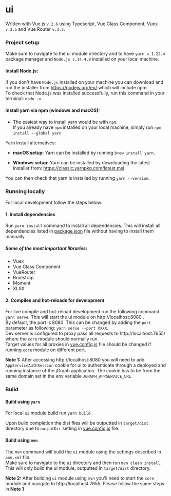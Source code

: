 # ui

Written with Vue.js `v.2.6` using Typescript, Vue Class Component, Vuex `v.3.5` and Vue Router `v.3.3`.

### Project setup

Make sure to navigate to the ui module directory and to have `yarn v.1.22.4` package manager and `Node.js v.14.4.0` installed on your local machine.

#### Install Node.js:

If you don't have `Node.js` installed on your machine you can download and run the installer from https://nodejs.org/en/ which will include npm.  
To check that Node.js was installed successfully, run this command in your terminal: `node -v` .

#### Install yarn via npm (windows and macOS):

- The easiest way to install yarn would be with `npm`.  
  If you already have `npm` installed on your local machine, simply run `npm install --global yarn`.

Yarn install alternatives:

- **macOS setup:**
  Yarn can be installed by running `brew install yarn`.

- **Windows setup:**
  Yarn can be installed by downloading the latest installer from: https://classic.yarnpkg.com/latest.msi

You can then check that yarn is installed by running `yarn --version`.

### Running locally

For local development follow the steps below:

#### 1. Install dependencies

Run `yarn install` command to install all dependencies. This will install all dependencies listed in [package.json](package.json) file without having to install them manually.

##### Some of the most important libraries:

- Vuex
- Vue Class Component
- VueRouter
- Bootstrap
- Moment
- XLSX

#### 2. Compiles and hot-reloads for development

For live compile and hot-reload development run the following command `yarn serve`. This will start the ui module on http://localhost:8080 .  
By default, the port is 8080. This can be changed by adding the `port` parameter as following: `yarn serve --port XXXX`.  
Dev server is configured to proxy pass all requests to http://localhost:7655/ where the `core` module should normally run.  
Target values for all proxies in [vue.config.js](vue.config.js) file should be changed if running `core` module on different port.

**Note 1:** After accessing http://localhost:8080 you will need to add `AppServiceAuthSession` cookie for ui to authenticate through a deployed and running instance of the jGraph application. The cookie has to be from the same domain set in the env variable `JGRAPH_APPSERVICE_URL`

### Build

#### Build using `yarn`

For local `ui` module build run `yarn build`.

Upon build completion the dist files will be outputted in `target/dist` directory due to `outputDir` setting in [vue.config.js](vue.config.js) file.

#### Build using `mvn`

The `mvn` command will build the `ui` module using the settings described in `pom.xml` file.  
Make sure to navigate to the `ui` directory and then run `mvn clean install`. This will only build the ui module, outputted in `target/dist` directory.

**Note 2:** After building `ui` module using `mvn` you'll need to start the `core` module and navigate to http://localhost:7655. Please follow the same steps in **Note 1**
